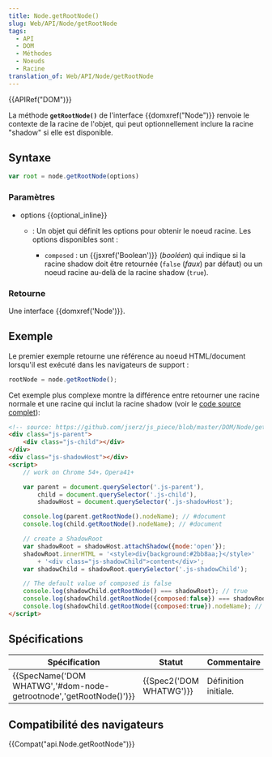 ```yaml
---
title: Node.getRootNode()
slug: Web/API/Node/getRootNode
tags:
  - API
  - DOM
  - Méthodes
  - Noeuds
  - Racine
translation_of: Web/API/Node/getRootNode
---
```

{{APIRef("DOM")}}

La méthode **`getRootNode()`** de l'interface {{domxref("Node")}} renvoie le contexte de la racine de l'objet, qui peut optionnellement inclure la racine "shadow" si elle est disponible.

## Syntaxe

```js
var root = node.getRootNode(options)
```

### Paramètres

- options {{optional_inline}}

  - : Un objet qui définit les options pour obtenir le noeud racine. Les options disponibles sont :

    - `composed` : un {{jsxref('Boolean')}} (_booléen_) qui indique si la racine shadow doit être retournée (`false` (_faux_) par défaut) ou un noeud racine au-delà de la racine shadow (`true`).

### Retourne

Une interface {{domxref('Node')}}.

## Exemple

Le premier exemple retourne une référence au noeud HTML/document lorsqu'il est exécuté dans les navigateurs de support :

```js
rootNode = node.getRootNode();
```

Cet exemple plus complexe montre la différence entre retourner une racine normale et une racine qui inclut la racine shadow (voir le [code source complet](<https://github.com/jserz/js_piece/blob/master/DOM/Node/getRootNode()/demo/getRootNode.html>)):

```html
<!-- source: https://github.com/jserz/js_piece/blob/master/DOM/Node/getRootNode()/demo/getRootNode.html -->
<div class="js-parent">
    <div class="js-child"></div>
</div>
<div class="js-shadowHost"></div>
<script>
    // work on Chrome 54+，Opera41+

    var parent = document.querySelector('.js-parent'),
        child = document.querySelector('.js-child'),
        shadowHost = document.querySelector('.js-shadowHost');

    console.log(parent.getRootNode().nodeName); // #document
    console.log(child.getRootNode().nodeName); // #document

    // create a ShadowRoot
    var shadowRoot = shadowHost.attachShadow({mode:'open'});
    shadowRoot.innerHTML = '<style>div{background:#2bb8aa;}</style>'
        + '<div class="js-shadowChild">content</div>';
    var shadowChild = shadowRoot.querySelector('.js-shadowChild');

    // The default value of composed is false
    console.log(shadowChild.getRootNode() === shadowRoot); // true
    console.log(shadowChild.getRootNode({composed:false}) === shadowRoot); // true
    console.log(shadowChild.getRootNode({composed:true}).nodeName); // #document
</script>
```

## Spécifications

| Spécification                                                                            | Statut                           | Commentaire          |
| ---------------------------------------------------------------------------------------- | -------------------------------- | -------------------- |
| {{SpecName('DOM WHATWG','#dom-node-getrootnode','getRootNode()')}} | {{Spec2('DOM WHATWG')}} | Définition initiale. |

## Compatibilité des navigateurs

{{Compat("api.Node.getRootNode")}}
